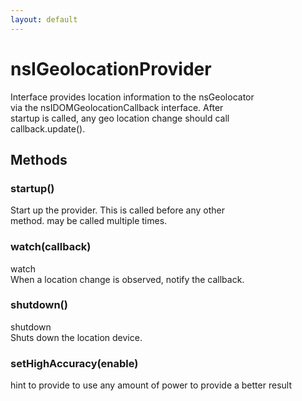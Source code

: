 ```yaml
---
layout: default
---
```


# nsIGeolocationProvider #
  
Interface provides location information to the nsGeolocator  
via the nsIDOMGeolocationCallback interface.  After  
startup is called, any geo location change should call  
callback.update().  
  

## Methods ##

### startup() ###
  
Start up the provider.  This is called before any other  
method.  may be called multiple times.  
  

### watch(callback) ###
  
watch  
When a location change is observed, notify the callback.  
  

### shutdown() ###
  
shutdown  
Shuts down the location device.  
  

### setHighAccuracy(enable) ###
  
hint to provide to use any amount of power to provide a better result  
  
